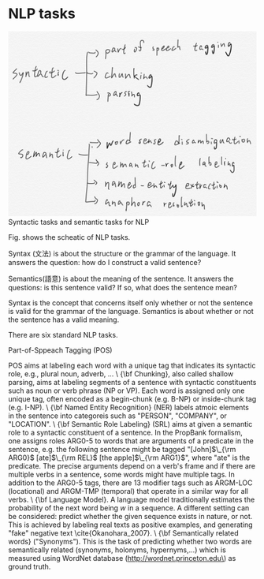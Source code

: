 # NLP tasks

![](/assets/syntactic_semantic.jpg)Syntactic tasks and semantic tasks for NLP




Fig. shows the scheatic of NLP tasks. 

Syntax \(文法\) is about the structure or the grammar of the language. It answers the question: how do I construct a valid sentence? 

Semantics\(語意\) is about the meaning of the sentence. It answers the questions: is this sentence valid? If so, what does the sentence mean?
 

Syntax is the concept that concerns itself only whether or not the sentence is valid for the grammar of the language. 
Semantics is about whether or not the sentence has a valid meaning.




There are six standard NLP tasks. 

Part-of-Sppeach Tagging \(POS\)

POS aims at labeling each word with a unique tag that indicates its syntactic role, e.g., plural noun, adverb, ... \\
{\bf Chunking}, also called shallow parsing, aims at labeling segments of a sentence with syntactic constituents such as noun or verb phrase \(NP or VP\). Each word is assigned only one unique tag, often encoded as a begin-chunk \(e.g. B-NP\) or inside-chunk tag \(e.g. I-NP\). \\
{\bf Named Entity Recognition} \(NER\) labels atmoic elements in the sentence into categoreis such as "PERSON", "COMPANY", or "LOCATION". \\
{\bf Semantic Role Labeling} \(SRL\) aims at given a semantic role to a syntactic constituent of a sentence. 
In the PropBank formalism, one assigns roles ARG0-5 to words that are arguments of a predicate in the sentence, e.g. the following sentence might be tagged "\[John\]$\_{\rm ARG0}$ \[ate\]$\_{\rm REL}$ \[the apple\]$\_{\rm ARG1}$", where "ate" is the predicate. The precise arguments depend on a verb's frame and if there are multiple verbs in a sentence, some words might have multiple tags. In addition to the ARG0-5 tags, there are 13 modifier tags such as ARGM-LOC \(locational\) and ARGM-TMP \(temporal\) that operate in a similar way for all verbs. \\
{\bf Language Model}. A language model traditionally estimates the probability of the next word being $w$ in a sequence. A different setting can be considered: predict whether the given sequence exists in nature, or not. This is achieved by labeling real texts as positive examples, and generating "fake" negative text \cite{Okanohara\_2007}.  \\
{\bf Semantically related words} \("Synonyms"\). This is the task of predicting whether two words are semantically related \(synonyms, holonyms, hypernyms,...\) which is measured using WordNet database \(http://wordnet.princeton.edu\) as ground truth.






